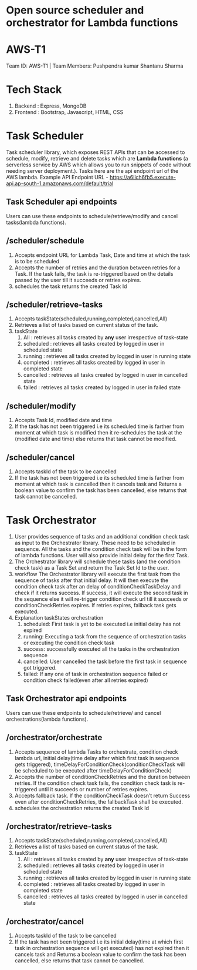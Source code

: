# Open source scheduler and orchestrator for Lambda functions

# AWS-T1
Team ID: AWS-T1 | Team Members: Pushpendra kumar Shantanu Sharma

# Tech Stack
1.  Backend  : Express, MongoDB
2.  Frontend : Bootstrap, Javascript, HTML, CSS

# Task Scheduler
Task scheduler library, which exposes REST APIs that can be accessed to schedule, modify, retrieve and delete tasks which are **Lambda functions** (a serverless service by AWS which allows you to run snippets of code without needing server deployment.). Tasks here are the api endpoint url of the AWS lambda. Example API Endpoint URL - https://a6ilch6fb5.execute-api.ap-south-1.amazonaws.com/default/trial

## Task Scheduler api endpoints
Users can use these endpoints to schedule/retrieve/modify and cancel tasks(lambda functions).

## /scheduler/schedule
1. Accepts endpoint URL for Lambda Task, Date and time at which the task is to be scheduled
2. Accepts the number of retries and the duration between retries for a Task. If the    task fails, the task is re-triggered based on the details passed by the user till it succeeds or retries expires.
3. schedules the task returns the created Task Id

## /scheduler/retrieve-tasks
1.  Accepts taskState(scheduled,running,completed,cancelled,All)
2.  Retrieves a list of tasks based on current status of the task.
3.  taskState
    1.  All        : retrieves all tasks created by **any** user irrespective of task-state
    2.  scheduled  : retrieves all tasks created by logged in user in scheduled state
    3.  running    : retrieves all tasks created by logged in user in running state
    4.  completed  : retrieves all tasks created by logged in user in completed state
    5.  cancelled  : retrieves all tasks created by logged in user in cancelled state
    6.  failed     : retrieves all tasks created by logged in user in failed state

## /scheduler/modify
1.  Accepts Task Id, modified date and time 
2.  If the task has not been triggered i.e its scheduled time is farther from moment at which task is modified then it re-schedules the task at the (modified date and time) else returns that task cannot be modified.

## /scheduler/cancel
1.  Accepts taskId of the task to be cancelled
2.  If the task has not been triggered i.e its scheduled time is farther from moment at which task is cancelled then it cancels task and Returns a boolean value to confirm the task has been cancelled, else returns that task cannot be cancelled.

# Task Orchestrator
1.  User provides sequence of tasks and an additional condition check task as input to the Orchestrator library. These need to be scheduled in sequence. All the tasks and the condition check task will be in the form of lambda functions. User will also provide initial delay for the first Task.
2.  The Orchestrator library will schedule these tasks (and the condition check task) as a Task Set and return the Task Set Id to the user.
3.  workflow
    The Orchestrator library will execute the first task from the sequence of tasks after that initial delay. It will then execute the condition check task after an delay of conditionCheckTaskDelay and check if it returns success. If success, it will execute the second task in the sequence else it will re-trigger condition check url till it succeeds or conditionCheckRetries expires. If retries expires, fallback task gets executed.
4.  Explanation taskStates orchestration
    1. scheduled: First task is yet to be executed i.e initial delay has not expired
    2. running: Executing a task from the sequence of orchestration tasks or executing the condition check task 
    3. success: successfully executed all the tasks in the orchestration sequence
    4. cancelled: User cancelled the task before the first task in sequence got triggered.  
    5. failed: If any one of task in orchestration sequence failed or condition check failed(even after all retries expired)

## Task Orchestrator api endpoints
Users can use these endpoints to schedule/retrieve/ and cancel orchestrations(lambda functions).

## /orchestrator/orchestrate
1. Accepts sequence of lambda Tasks to orchestrate, condition check lambda url, initial delay(time delay after which first task in sequence gets triggered), timeDelayForConditionCheck(conditionCheckTask will be scheduled to be executed after timeDelayForConditionCheck)
2. Accepts the number of conditionCheckRetries and the duration between retries. If the  condition check task fails, the condition check task is re-triggered until it succeeds or number of retries expires. 
3. Accepts fallback task. If the conditionCheckTask doesn’t return Success even after conditionCheckRetries, the fallbackTask shall be executed.
4. schedules the orchestration returns the created Task Id

## /orchestrator/retrieve-tasks
1.  Accepts taskState(scheduled,running,completed,cancelled,All)
2.  Retrieves a list of tasks based on current status of the task. 
3.  taskState
    1.  All        : retrieves all tasks created by **any** user irrespective of task-state
    2.  scheduled  : retrieves all tasks created by logged in user in scheduled state
    3.  running    : retrieves all tasks created by logged in user in running state
    4.  completed    : retrieves all tasks created by logged in user in completed state
    5.  cancelled  : retrieves all tasks created by logged in user in cancelled state

## /orchestrator/cancel
1.  Accepts taskId of the task to be cancelled
2.  If the task has not been triggered i.e its initial delay(time at which first task in orchestration sequence will get executed) has not expired then it cancels task and Returns a boolean value to confirm the task has been cancelled, else returns that task cannot be cancelled.

